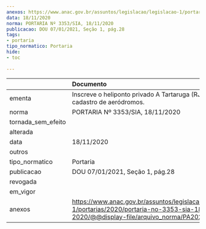 ```yaml
---
anexos: https://www.anac.gov.br/assuntos/legislacao/legislacao-1/portarias/2020/portaria-no-3353-sia-18-11-2020/@@display-file/arquivo_norma/PA2020-3353.pdf
data: 18/11/2020
norma: PORTARIA Nº 3353/SIA, 18/11/2020
publicacao: DOU 07/01/2021, Seção 1, pág.28
tags:
- portaria
tipo_normatico: Portaria
hide: 
- toc 
 
---
```


|                    | Documento                                                                                                                                            |
|:-------------------|:-----------------------------------------------------------------------------------------------------------------------------------------------------|
| ementa             | Inscreve o heliponto privado A Tartaruga (RJ) no cadastro de aeródromos.                                                                             |
| norma              | PORTARIA Nº 3353/SIA, 18/11/2020                                                                                                                     |
| tornada_sem_efeito |                                                                                                                                                      |
| alterada           |                                                                                                                                                      |
| data               | 18/11/2020                                                                                                                                           |
| outros             |                                                                                                                                                      |
| tipo_normatico     | Portaria                                                                                                                                             |
| publicacao         | DOU 07/01/2021, Seção 1, pág.28                                                                                                                      |
| revogada           |                                                                                                                                                      |
| em_vigor           |                                                                                                                                                      |
| anexos             | https://www.anac.gov.br/assuntos/legislacao/legislacao-1/portarias/2020/portaria-no-3353-sia-18-11-2020/@@display-file/arquivo_norma/PA2020-3353.pdf |